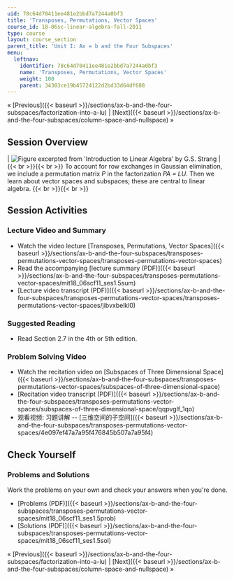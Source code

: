 ```yaml
---
uid: 78c64d70411ee481e2bbd7a7244a0bf3
title: 'Transposes, Permutations, Vector Spaces'
course_id: 18-06sc-linear-algebra-fall-2011
type: course
layout: course_section
parent_title: 'Unit I: Ax = b and the Four Subspaces'
menu:
  leftnav:
    identifier: 78c64d70411ee481e2bbd7a7244a0bf3
    name: 'Transposes, Permutations, Vector Spaces'
    weight: 100
    parent: 34303ce19b45724122d2bd33d64df688
---
```


« [Previous]({{< baseurl >}}/sections/ax-b-and-the-four-subspaces/factorization-into-a-lu) | [Next]({{< baseurl >}}/sections/ax-b-and-the-four-subspaces/column-space-and-nullspace) »

Session Overview
----------------

| ![Figure excerpted from 'Introduction to Linear Algebra' by G.S. Strang](https://open-learning-course-data-production.s3.amazonaws.com/18-06sc-linear-algebra-fall-2011/ae04324ba2dd8a0cc84a2a62bc1fbb00_1_5.jpg) |  {{< br >}}{{< br >}} To account for row exchanges in Gaussian elimination, we include a permutation matrix _P_ in the factorization _PA = LU_. Then we learn about vector spaces and subspaces; these are central to linear algebra. {{< br >}}{{< br >}}  

Session Activities
------------------

### Lecture Video and Summary

*   Watch the video lecture [Transposes, Permutations, Vector Spaces]({{< baseurl >}}/sections/ax-b-and-the-four-subspaces/transposes-permutations-vector-spaces/transposes-permutations-vector-spaces)
*   Read the accompanying [lecture summary (PDF)]({{< baseurl >}}/sections/ax-b-and-the-four-subspaces/transposes-permutations-vector-spaces/mit18_06scf11_ses1.5sum)
*   [Lecture video transcript (PDF)]({{< baseurl >}}/sections/ax-b-and-the-four-subspaces/transposes-permutations-vector-spaces/transposes-permutations-vector-spaces/jibvxbelkl0)

### Suggested Reading

*   Read Section 2.7 in the 4th or 5th edition.

### Problem Solving Video

*   Watch the recitation video on [Subspaces of Three Dimensional Space]({{< baseurl >}}/sections/ax-b-and-the-four-subspaces/transposes-permutations-vector-spaces/subspaces-of-three-dimensional-space)
*   [Recitation video transcript (PDF)]({{< baseurl >}}/sections/ax-b-and-the-four-subspaces/transposes-permutations-vector-spaces/subspaces-of-three-dimensional-space/qqpvglf_1qo)
*   观看视频: 习题讲解 -- [三维空间的子空间]({{< baseurl >}}/sections/ax-b-and-the-four-subspaces/transposes-permutations-vector-spaces/4e097ef47a7a95f476845b507a7a95f4)

Check Yourself
--------------

### Problems and Solutions

Work the problems on your own and check your answers when you're done.

*   [Problems (PDF)]({{< baseurl >}}/sections/ax-b-and-the-four-subspaces/transposes-permutations-vector-spaces/mit18_06scf11_ses1.5prob)
*   [Solutions (PDF)]({{< baseurl >}}/sections/ax-b-and-the-four-subspaces/transposes-permutations-vector-spaces/mit18_06scf11_ses1.5sol)

« [Previous]({{< baseurl >}}/sections/ax-b-and-the-four-subspaces/factorization-into-a-lu) | [Next]({{< baseurl >}}/sections/ax-b-and-the-four-subspaces/column-space-and-nullspace) »